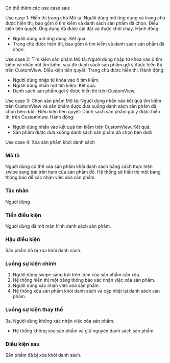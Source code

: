 Có thể thêm các use case sau:

Use case 1: Hiển thị trang chủ Mô tả: Người dùng mở ứng dụng và trang chủ được hiển thị, bao gồm ô tìm kiếm và danh sách sản phẩm đã chọn. Điều kiện tiên quyết: Ứng dụng đã được cài đặt và được khởi chạy. Hành động:

*   Người dùng mở ứng dụng. Kết quả:
*   Trang chủ được hiển thị, bao gồm ô tìm kiếm và danh sách sản phẩm đã chọn.

Use case 2: Tìm kiếm sản phẩm Mô tả: Người dùng nhập từ khóa vào ô tìm kiếm và nhấn nút tìm kiếm, sau đó danh sách sản phẩm gợi ý được hiển thị trên CustomView. Điều kiện tiên quyết: Trang chủ được hiển thị. Hành động:

*   Người dùng nhập từ khóa vào ô tìm kiếm.
*   Người dùng nhấn nút tìm kiếm. Kết quả:
*   Danh sách sản phẩm gợi ý được hiển thị trên CustomView.

Use case 3: Chọn sản phẩm Mô tả: Người dùng nhấn vào kết quả tìm kiếm trên CustomView và sản phẩm được đưa xuống danh sách sản phẩm đã chọn bên dưới. Điều kiện tiên quyết: Danh sách sản phẩm gợi ý được hiển thị trên CustomView. Hành động:

*   Người dùng nhấn vào kết quả tìm kiếm trên CustomView. Kết quả:
*   Sản phẩm được đưa xuống danh sách sản phẩm đã chọn bên dưới.

Use case 4: Xóa sản phẩm khỏi danh sách

### Mô tả

Người dùng có thể xóa sản phẩm khỏi danh sách bằng cách thực hiện swipe sang trái trên item của sản phẩm đó. Hệ thống sẽ hiển thị một bảng thông báo để xác nhận việc xóa sản phẩm.

### Tác nhân

Người dùng

### Tiền điều kiện

Người dùng đã mở màn hình danh sách sản phẩm.

### Hậu điều kiện

Sản phẩm đã bị xóa khỏi danh sách.

### Luồng sự kiện chính

1.  Người dùng swipe sang trái trên item của sản phẩm cần xóa.
2.  Hệ thống hiển thị một bảng thông báo xác nhận việc xóa sản phẩm.
3.  Người dùng xác nhận việc xóa sản phẩm.
4.  Hệ thống xóa sản phẩm khỏi danh sách và cập nhật lại danh sách sản phẩm.

### Luồng sự kiện thay thế

3a. Người dùng không xác nhận việc xóa sản phẩm.

*   Hệ thống không xóa sản phẩm và giữ nguyên danh sách sản phẩm.

### Điều kiện sau

Sản phẩm đã bị xóa khỏi danh sách.

